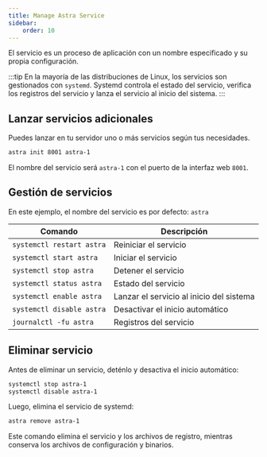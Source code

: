 ```yaml
---
title: Manage Astra Service
sidebar:
    order: 10
---
```


El servicio es un proceso de aplicación con un nombre especificado y su propia configuración.

:::tip
En la mayoría de las distribuciones de Linux, los servicios son gestionados con `systemd`. Systemd controla el estado del servicio, verifica los registros del servicio y lanza el servicio al inicio del sistema.
:::

## Lanzar servicios adicionales

Puedes lanzar en tu servidor uno o más servicios según tus necesidades.

```sh
astra init 8001 astra-1
```

El nombre del servicio será `astra-1` con el puerto de la interfaz web `8001`.

## Gestión de servicios

En este ejemplo, el nombre del servicio es por defecto: `astra`

| Comando | Descripción |
| --- | --- |
| `systemctl restart astra` | Reiniciar el servicio |
| `systemctl start astra` | Iniciar el servicio |
| `systemctl stop astra` | Detener el servicio |
| `systemctl status astra` | Estado del servicio |
| `systemctl enable astra` | Lanzar el servicio al inicio del sistema |
| `systemctl disable astra` | Desactivar el inicio automático |
| `journalctl -fu astra` | Registros del servicio |

## Eliminar servicio

Antes de eliminar un servicio, deténlo y desactiva el inicio automático:

```sh
systemctl stop astra-1
systemctl disable astra-1
```

Luego, elimina el servicio de systemd:

```sh
astra remove astra-1
```

Este comando elimina el servicio y los archivos de registro, mientras conserva los archivos de configuración y binarios.